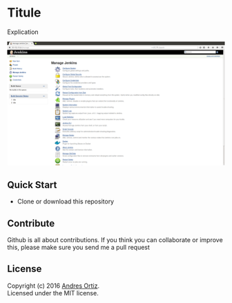 # Titule
Explication

![alt tag](https://github.com/andresort28/jenkins-master-slave-achitecture/blob/master/img/f6.png)


## Quick Start
- Clone or download this repository

## Contribute
Github is all about contributions. If you think you can collaborate or improve this, please make sure you send me a pull request

## License
Copyright (c) 2016 [Andres Ortiz](http://www.andresfelipeortiz.com).  
Licensed under the MIT license.